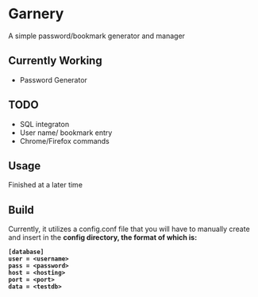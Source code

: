 # Garnery

A simple password/bookmark generator and manager

## Currently Working

- Password Generator

## TODO

- SQL integraton
- User name/ bookmark entry
- Chrome/Firefox commands

## Usage

Finished at a later time

## Build

Currently, it utilizes a config.conf file that you will have to manually create and insert in the <b>config<b> directory, the format of which is:

```
[database]
user = <username>
pass = <password>
host = <hosting>
port = <port>
data = <testdb>
```

